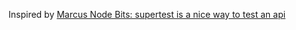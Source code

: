 Inspired by [Marcus Node Bits: supertest is a nice way to test an api](http://www.marcusoft.net/2014/02/mnb-supertest.html)
